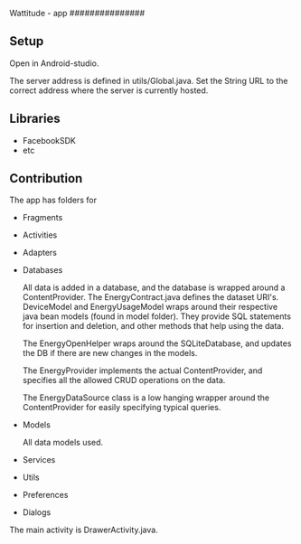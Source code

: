 Wattitude - app
###############

Setup
-----

Open in Android-studio.

The server address is defined in utils/Global.java. Set the String URL to the correct address
where the server is currently hosted.

Libraries
---------
* FacebookSDK
* etc

Contribution
------------

The app has folders for
* Fragments
* Activities
* Adapters
* Databases

    All data is added in a database, and the database is wrapped around a ContentProvider.
    The EnergyContract.java defines the dataset URI's. DeviceModel and EnergyUsageModel wraps around
    their respective java bean models (found in model folder). They provide SQL statements for insertion
    and deletion, and other methods that help using the data. 
    
    The EnergyOpenHelper wraps around the SQLiteDatabase, and updates the DB if there are new changes 
    in the models. 
    
    The EnergyProvider implements the actual ContentProvider, and specifies all the allowed CRUD 
    operations on the data.
     
    The EnergyDataSource class is a low hanging wrapper around the ContentProvider for easily specifying 
    typical queries.

* Models
    
    All data models used.
    
* Services
* Utils
* Preferences
* Dialogs

The main activity is DrawerActivity.java.



